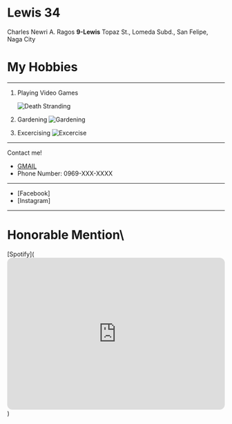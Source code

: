 # Lewis 34

Charles Newri A. Ragos
 **9-Lewis**
Topaz St., Lomeda Subd., San Felipe, Naga City



# My Hobbies
---
 1. Playing Video Games

    ![Death Stranding](https://encrypted-tbn0.gstatic.com/images?q=tbn:ANd9GcRgfJstIQdwfWkxo_pzzSaGdbsMRk9IhnG8wcTebRnSPEdvV6ZK "Death Stranding")


 2. Gardening
    ![Gardening](https://www.techopedia.com/wp-content/uploads/2024/05/Touching-Grass.jpg.webp "Touching Grass")


 3. Excercising
    ![Excercise](https://wpassets.trainingpeaks.com/wp-content/uploads/2021/06/16152950/21126-Blog-1200x675-1.jpg "Biking")

---

Contact me!

- [GMAIL](https://mail.google.com/mail/u/0/#search/cragos%40gbox.adnu.edu.ph?compose=new)
- Phone Number: 0969-XXX-XXXX

---
- [Facebook]
- [Instagram]

---

# Honorable Mention\

[Spotify](<iframe style="border-radius:12px" src="https://open.spotify.com/embed/track/5NvOZCjZaGGGL597exlQWv?utm_source=generator" width="100%" height="352" frameBorder="0" allowfullscreen="" allow="autoplay; clipboard-write; encrypted-media; fullscreen; picture-in-picture" loading="lazy"></iframe>)

